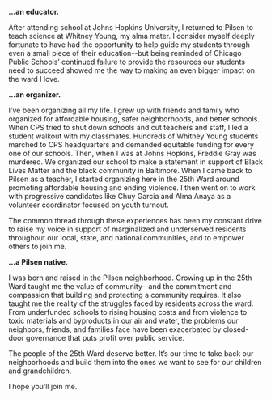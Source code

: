 **...an educator.**

After attending school at Johns Hopkins University, I returned to Pilsen to teach science at Whitney Young, my alma mater. I consider myself deeply fortunate to have had the opportunity to help guide my students through even a small piece of their education--but being reminded of Chicago Public Schools’ continued failure to provide the resources our students need to succeed showed me the way to making an even bigger impact on the ward I love.

**...an organizer.**

I've been organizing all my life. I grew up with friends and family who organized for affordable housing, safer neighborhoods, and better schools. When CPS tried to shut down schools and cut teachers and staff, I led a student walkout with my classmates. Hundreds of Whitney Young students marched to CPS headquarters and demanded equitable funding for every one of our schools. Then, when I was at Johns Hopkins, Freddie Gray was murdered. We organized our school to make a statement in support of Black Lives Matter and the black community in Baltimore. When I came back to Pilsen as a teacher, I started organizing here in the 25th Ward around promoting affordable housing and ending violence. I then went on to work with progressive candidates like Chuy Garcia and Alma Anaya as a volunteer coordinator focused on youth turnout.

The common thread through these experiences has been my constant drive to raise my voice in support of marginalized and underserved residents throughout our local, state, and national communities, and to empower others to join me.

**...a Pilsen native.**

I was born and raised in the Pilsen neighborhood. Growing up in the 25th Ward taught me the value of community--and the commitment and compassion that building and protecting a community requires. It also taught me the reality of the struggles faced by residents across the ward. From underfunded schools to rising housing costs and from violence to toxic materials and byproducts in our air and water, the problems our neighbors, friends, and families face have been exacerbated by closed-door governance that puts profit over public service.

The people of the 25th Ward deserve better. It’s our time to take back our neighborhoods and build them into the ones we want to see for our children and grandchildren.

I hope you’ll join me.
